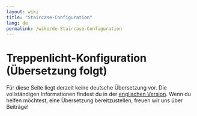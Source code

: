 ```yaml
---
layout: wiki
title: "Staircase-Configuration"
lang: de
permalink: /wiki/de-Staircase-Configuration
---
```

# Treppenlicht-Konfiguration (Übersetzung folgt)

Für diese Seite liegt derzeit keine deutsche Übersetzung vor.
Die vollständigen Informationen findest du in der [englischen Version](./Staircase-Configuration).
Wenn du helfen möchtest, eine Übersetzung bereitzustellen, freuen wir uns über Beiträge!
